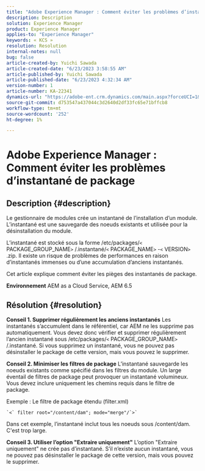 ```yaml
---
title: "Adobe Experience Manager : Comment éviter les problèmes d’instantané de package"
description: Description
solution: Experience Manager
product: Experience Manager
applies-to: "Experience Manager"
keywords: « KCS »
resolution: Resolution
internal-notes: null
bug: false
article-created-by: Yuichi Sawada
article-created-date: "6/23/2023 3:58:55 AM"
article-published-by: Yuichi Sawada
article-published-date: "6/23/2023 4:32:34 AM"
version-number: 1
article-number: KA-22341
dynamics-url: "https://adobe-ent.crm.dynamics.com/main.aspx?forceUCI=1&pagetype=entityrecord&etn=knowledgearticle&id=d9102644-7a11-ee11-8f6d-6045bd006239"
source-git-commit: d753547a437044c3d2640d2df33fc65e71bffcb8
workflow-type: tm+mt
source-wordcount: '252'
ht-degree: 1%

---
```


# Adobe Experience Manager : Comment éviter les problèmes d’instantané de package

## Description {#description}


Le gestionnaire de modules crée un instantané de l’installation d’un module. L’instantané est une sauvegarde des noeuds existants et utilisée pour la désinstallation du module.

L’instantané est stocké sous la forme /etc/packages/`<` PACKAGE_GROUP_NAME`>` /.instantané/`<` PACKAGE_NAME`>` -`<` VERSION`>` .zip. Il existe un risque de problèmes de performances en raison d’instantanés immenses ou d’une accumulation d’anciens instantanés.

Cet article explique comment éviter les pièges des instantanés de package.

<b>Environnement</b>
AEM as a Cloud Service, AEM 6.5


## Résolution {#resolution}


<b>Conseil 1. Supprimer régulièrement les anciens instantanés</b>
Les instantanés s’accumulent dans le référentiel, car AEM ne les supprime pas automatiquement. Vous devez donc vérifier et supprimer régulièrement l’ancien instantané sous /etc/packages/`<` PACKAGE_GROUP_NAME`>` /.instantané. Si vous supprimez un instantané, vous ne pouvez pas désinstaller le package de cette version, mais vous pouvez le supprimer.

<b>Conseil 2. Minimiser les filtres de package</b>
L’instantané sauvegarde les noeuds existants comme spécifié dans les filtres du module. Un large éventail de filtres de package peut provoquer un instantané volumineux. Vous devez inclure uniquement les chemins requis dans le filtre de package.

Exemple : Le filtre de package étendu (filter.xml)


```
`<` filter root="/content/dam"; mode="merge"/`>`
```


Dans cet exemple, l’instantané inclut tous les noeuds sous /content/dam. C&#39;est trop large.

<b>Conseil 3. Utiliser l’option &quot;Extraire uniquement&quot;</b>
L’option &quot;Extraire uniquement&quot; ne crée pas d’instantané. S’il n’existe aucun instantané, vous ne pouvez pas désinstaller le package de cette version, mais vous pouvez le supprimer.
